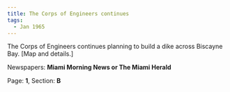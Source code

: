 ```yaml
---  
title: The Corps of Engineers continues  
tags:  
  - Jan 1965  
---  
```

  
The Corps of Engineers continues planning to build a dike across Biscayne Bay. [Map and details.]  
  
Newspapers: **Miami Morning News or The Miami Herald**  
  
Page: **1**, Section: **B** 
